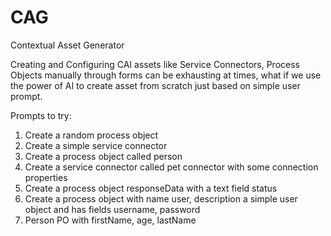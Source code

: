 # CAG
Contextual Asset Generator

Creating and Configuring CAI assets like Service Connectors, Process Objects manually through forms can be exhausting at times, what if we use the power of AI to create asset from scratch just based on simple user prompt.

Prompts to try:
1) Create a random process object
2) Create a simple service connector
3) Create a process object called person
4) Create a service connector called pet connector with some connection properties
5) Create a process object responseData with a text field status
6) Create a process object with name user, description a simple user object and has fields username, password
7) Person PO with firstName, age, lastName 
